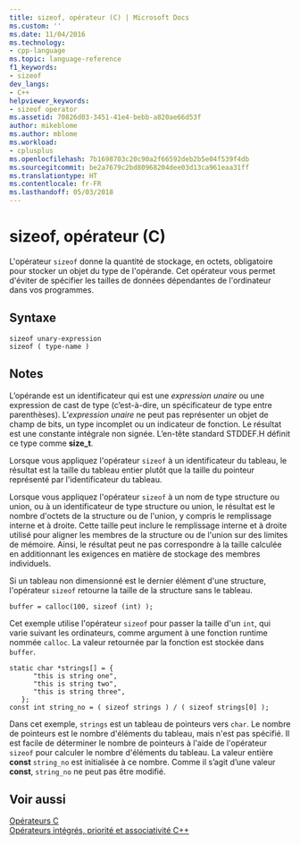 ```yaml
---
title: sizeof, opérateur (C) | Microsoft Docs
ms.custom: ''
ms.date: 11/04/2016
ms.technology:
- cpp-language
ms.topic: language-reference
f1_keywords:
- sizeof
dev_langs:
- C++
helpviewer_keywords:
- sizeof operator
ms.assetid: 70826d03-3451-41e4-bebb-a820ae66d53f
author: mikeblome
ms.author: mblome
ms.workload:
- cplusplus
ms.openlocfilehash: 7b1698703c20c90a2f66592deb2b5e04f539f4db
ms.sourcegitcommit: be2a7679c2bd80968204dee03d13ca961eaa31ff
ms.translationtype: HT
ms.contentlocale: fr-FR
ms.lasthandoff: 05/03/2018
---
```

# <a name="sizeof-operator-c"></a>sizeof, opérateur (C)
L'opérateur `sizeof` donne la quantité de stockage, en octets, obligatoire pour stocker un objet du type de l'opérande. Cet opérateur vous permet d'éviter de spécifier les tailles de données dépendantes de l'ordinateur dans vos programmes.  
  
## <a name="syntax"></a>Syntaxe  
  
```  
sizeof unary-expression  
sizeof ( type-name )  
```  
  
## <a name="remarks"></a>Notes  
L’opérande est un identificateur qui est une *expression unaire* ou une expression de cast de type (c’est-à-dire, un spécificateur de type entre parenthèses). L’*expression unaire* ne peut pas représenter un objet de champ de bits, un type incomplet ou un indicateur de fonction. Le résultat est une constante intégrale non signée. L’en-tête standard STDDEF.H définit ce type comme **size_t**.  
  
Lorsque vous appliquez l'opérateur `sizeof` à un identificateur du tableau, le résultat est la taille du tableau entier plutôt que la taille du pointeur représenté par l'identificateur du tableau.  
  
Lorsque vous appliquez l'opérateur `sizeof` à un nom de type structure ou union, ou à un identificateur de type structure ou union, le résultat est le nombre d'octets de la structure ou de l'union, y compris le remplissage interne et à droite. Cette taille peut inclure le remplissage interne et à droite utilisé pour aligner les membres de la structure ou de l'union sur des limites de mémoire. Ainsi, le résultat peut ne pas correspondre à la taille calculée en additionnant les exigences en matière de stockage des membres individuels.  
  
Si un tableau non dimensionné est le dernier élément d'une structure, l'opérateur `sizeof` retourne la taille de la structure sans le tableau.  
  
```  
buffer = calloc(100, sizeof (int) );  
```  
  
Cet exemple utilise l'opérateur `sizeof` pour passer la taille d'un `int`, qui varie suivant les ordinateurs, comme argument à une fonction runtime nommée `calloc`. La valeur retournée par la fonction est stockée dans `buffer`.  
  
```  
static char *strings[] = {  
      "this is string one",  
      "this is string two",  
      "this is string three",  
   };  
const int string_no = ( sizeof strings ) / ( sizeof strings[0] );   
```  
  
Dans cet exemple, `strings` est un tableau de pointeurs vers `char`. Le nombre de pointeurs est le nombre d'éléments du tableau, mais n'est pas spécifié. Il est facile de déterminer le nombre de pointeurs à l'aide de l'opérateur `sizeof` pour calculer le nombre d'éléments du tableau. La valeur entière **const** `string_no` est initialisée à ce nombre. Comme il s’agit d’une valeur **const**, `string_no` ne peut pas être modifié.  
  
## <a name="see-also"></a>Voir aussi  
[Opérateurs C](c-operators.md)  
[Opérateurs intégrés, priorité et associativité C++](../cpp/cpp-built-in-operators-precedence-and-associativity.md)  
  